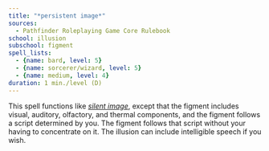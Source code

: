 ```yaml
---
title: "*persistent image*"
sources:
  - Pathfinder Roleplaying Game Core Rulebook
school: illusion
subschool: figment
spell_lists:
  - {name: bard, level: 5}
  - {name: sorcerer/wizard, level: 5}
  - {name: medium, level: 4}
duration: 1 min./level (D)
---
```


This spell functions like [*silent image*](/spells/silent-image/), except that the figment includes visual, auditory, olfactory, and thermal components, and the figment follows a script determined by you. The figment follows that script without your having to concentrate on it. The illusion can include intelligible speech if you wish.

